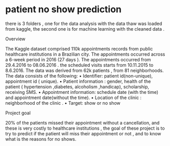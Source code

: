 # patient no show prediction
there is 3 folders , one for the data analysis with the data thaw was loaded from kaggle,
the second one is for machine learning with the cleaned data .


Overview

The Kaggle dataset comprised 110k appointments records from public healthcare institutions in a Brazilian city. 
The appointments occurred across a 6-week period in 2016 (27 days ). 
The appointments occurred from 29.4.2016  to 08.06.2016 . the scheduled visits starts  from 10.11.2015 to 8.6.2016.
The data was derived from 62k patients , from 81 neighborhoods. 
The data consists of the following:
•	Identifier: patient id(non-unique), appointment id ( unique).
•	Patient information : gender, health of the patient ( hypertension ,diabetes, alcoholism ,handicap), scholarship, receiving SMS.
•	Appointment information: schedule date (with the time) and appointment date(without the time).
•	Location of the clinic : neighborhood of the clinic .
•	Target: show or no show 


Project goal

20% of the patients missed their appointment without a cancellation, and these is very costly to healthcare institutions ,
the goal of these project is to try to predict if the patient will miss their appointment or not , and to know what is the reasons for no shows.
